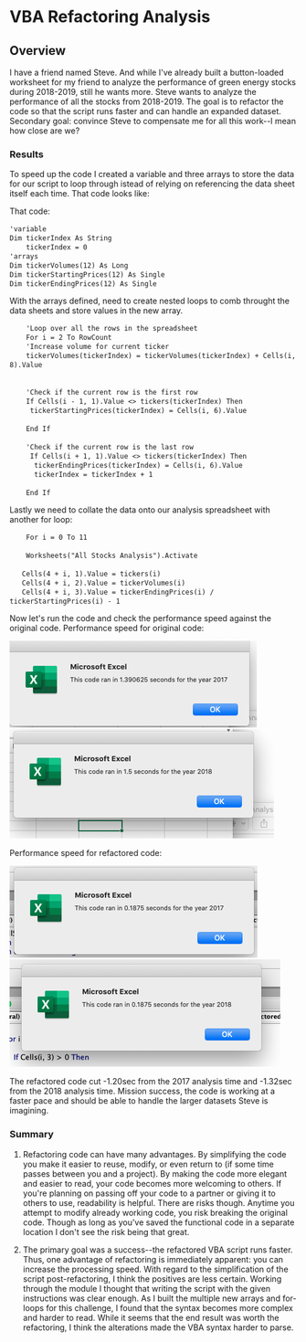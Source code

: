 # VBA Refactoring Analysis

## Overview

I have a friend named Steve. And while I've already built a button-loaded worksheet for my friend to analyze the performance of green energy stocks during 2018-2019, still he wants more. Steve wants to analyze the performance of all the stocks from 2018-2019. The goal is to refactor the code so that the script runs faster and can handle an expanded dataset. Secondary goal: convince Steve to compensate me for all this work--I mean how close are we? 

### Results

To speed up the code I created a variable and three arrays to store the data for our script to loop through istead of relying on referencing the data sheet itself each time. That code looks like:

That code:

    'variable
    Dim tickerIndex As String
        tickerIndex = 0
    'arrays
    Dim tickerVolumes(12) As Long
    Dim tickerStartingPrices(12) As Single
    Dim tickerEndingPrices(12) As Single
    
With the arrays defined, need to create nested loops to comb throught the data sheets and store values in the new array. 
    
        'Loop over all the rows in the spreadsheet
        For i = 2 To RowCount
        'Increase volume for current ticker
        tickerVolumes(tickerIndex) = tickerVolumes(tickerIndex) + Cells(i, 8).Value
        
        
        'Check if the current row is the first row
        If Cells(i - 1, 1).Value <> tickers(tickerIndex) Then
         tickerStartingPrices(tickerIndex) = Cells(i, 6).Value
            
        End If
        
        'Check if the current row is the last row   
         If Cells(i + 1, 1).Value <> tickers(tickerIndex) Then
          tickerEndingPrices(tickerIndex) = Cells(i, 6).Value
          tickerIndex = tickerIndex + 1
            
        End If

Lastly we need to collate the data onto our analysis spreadsheet with another for loop:

        For i = 0 To 11
        
        Worksheets("All Stocks Analysis").Activate
    
       Cells(4 + i, 1).Value = tickers(i)
       Cells(4 + i, 2).Value = tickerVolumes(i)
       Cells(4 + i, 3).Value = tickerEndingPrices(i) / tickerStartingPrices(i) - 1

Now let's run the code and check the performance speed against the original code.
Performance speed for original code:

![2017](https://github.com/watsonlarry/stock-analysis/blob/main/Resources/Stocks%202017.png)
![2018](https://github.com/watsonlarry/stock-analysis/blob/main/Resources/Stocks_2018.png)

Performance speed for refactored code:

![2017r](https://github.com/watsonlarry/stock-analysis/blob/main/Resources/VBA_Challenge_2017.png)
![2018r](https://github.com/watsonlarry/stock-analysis/blob/main/Resources/VBA_Challenge_2018.png)

The refactored code cut -1.20sec from the 2017 analysis time and -1.32sec from the 2018 analysis time. Mission success, the code is working at a faster pace and should be able to handle the larger datasets Steve is imagining. 

### Summary
1. Refactoring code can have many advantages. By simplifying the code you make it easier to reuse, modify, or even return to (if some time passes between you and a project). By making the code more elegant and easier to read, your code becomes more welcoming to others. If you're planning on passing off your code to a partner or giving it to others to use, readability is helpful. There are risks though. Anytime you attempt to modify already working code, you risk breaking the original code. Though as long as you've saved the functional code in a separate location I don't see the risk being that great. 

2. The primary goal was a success--the refactored VBA script runs faster. Thus, one advantage of refactoring is immediately apparent: you can increase the processing speed. With regard to the simplification of the script post-refactoring, I think the positives are less certain. Working through the module I thought that writing the script with the given instructions was clear enough. As I built the multiple new arrays and for-loops for this challenge, I found that the syntax becomes more complex and harder to read. While it seems that the end result was worth the refactoring, I think the alterations made the VBA syntax harder to parse.
